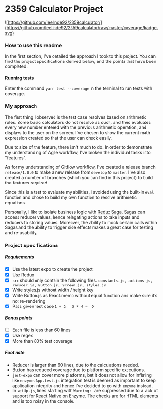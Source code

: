 # 2359 Calculator Project
![https://github.com/leelinde92/2359calculator/](https://github.com/leelinde92/2359calculator/raw/master/coverage/badge.svg)

### How to use this readme
In the first section, I've detailed the approach I took to this project. You can find the project specifications derived below, and the points that have been completed.

#### Running tests
Enter the command `yarn test --coverage` in the terminal to run tests with coverage. 

### My approach
The first thing I observed is the test case resolves based on arithmetic rules. Some basic calculators do not resolve as such, and thus evaluates every new number entered with the previous arithmetic operation, and displays to the user on the screen. I've chosen to show the current math expression created so that the user can check easily. 

Due to size of the feature, there isn't much to do. In order to demonstrate my understanding of Agile workflow, I've broken the individual tasks into "features".
 
As for my understanding of Gitflow workflow, I've created a release branch `release/1.0.0` to make a new release from `develop` to `master`. I've also created a number of branches (which you can find in this project) to build the features required.

Since this is a test to evaluate my abilities, I avoided using the built-in `eval` function and chose to build my own function to resolve arithmetic equations.

Personally, I like to isolate business logic with [Redux Saga](https://redux-saga.js.org/). Sagas can access reducer values, hence relegating actions to take inputs and reducers to storing values. Moreover, the ability to mock certain calls within Sagas and the ability to trigger side effects makes a great case for testing and re-usability.

### Project specifications
##### Requirements
- [x] Use the latest expo to create the project
- [x] Use Redux
- [x] `src` should only contain the following files. `constants.js, actions.js, reducer.js, Button.js, Screen.js, styles.js`
- [x] Write styles.js without width / height key
- [x] Write Button.js as React.memo without equal function and make sure it’s not re-rendering
- [x] Pass given test case `1 + 2 - 3 * 4 = -9`

##### Bonus points
- [ ] Each file is less than 60 lines
- [x] Use regex
- [x] More than 80% test coverage

##### Foot note
- Reducer is larger than 60 lines, due to the calculations needed.
- Button has reduced coverage due to platform specific executions.
- `jest-expo` can cover more platforms, but it does not allow for inflating like `enzyme`. `App.test.js` integration test is deemed as important to keep application integrity and hence I've decided to go with `enzyme` instead.
- In `setUp.js`, lines starting with `Warning: ` are suppressed due to a lack of support for React Native on Enzyme. The checks are for HTML elements and is too noisy in the console.
